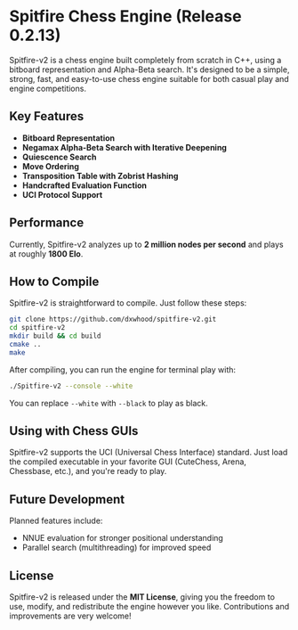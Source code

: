# Spitfire Chess Engine (Release 0.2.13)

Spitfire-v2 is a chess engine built completely from scratch in C++, using a bitboard representation and Alpha-Beta search. It's designed to be a simple, strong, fast, and easy-to-use chess engine suitable for both casual play and engine competitions. 

## Key Features

- **Bitboard Representation**
- **Negamax Alpha-Beta Search with Iterative Deepening** 
- **Quiescence Search** 
- **Move Ordering** 
- **Transposition Table with Zobrist Hashing** 
- **Handcrafted Evaluation Function** 
- **UCI Protocol Support**

## Performance

Currently, Spitfire-v2 analyzes up to **2 million nodes per second** and plays at roughly **1800 Elo**.

## How to Compile

Spitfire-v2 is straightforward to compile. Just follow these steps:

```bash
git clone https://github.com/dxwhood/spitfire-v2.git
cd spitfire-v2
mkdir build && cd build
cmake ..
make
```

After compiling, you can run the engine for terminal play with:

```bash
./Spitfire-v2 --console --white
```
You can replace `--white` with `--black` to play as black.

## Using with Chess GUIs

Spitfire-v2 supports the UCI (Universal Chess Interface) standard. Just load the compiled executable in your favorite GUI (CuteChess, Arena, Chessbase, etc.), and you're ready to play.


## Future Development

Planned features include:

- NNUE evaluation for stronger positional understanding
- Parallel search (multithreading) for improved speed

## License
Spitfire-v2 is released under the **MIT License**, giving you the freedom to use, modify, and redistribute the engine however you like. Contributions and improvements are very welcome!

